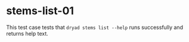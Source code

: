 
# stems-list-01

This test case tests that `dryad stems list --help` runs successfully and returns help text.